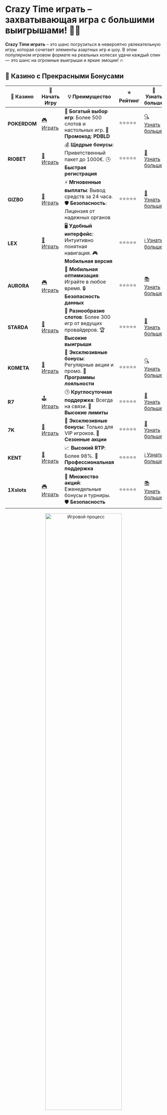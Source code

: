 # Crazy Time играть – захватывающая игра с большими выигрышами! 🎉💸

**Crazy Time играть** – это шанс погрузиться в невероятно увлекательную игру, которая сочетает элементы азартных игр и шоу. В этом популярном игровом формате на реальных колесах удачи каждый спин — это шанс на огромные выигрыши и яркие эмоции! 🔥

## 🌟 Казино с Прекрасными Бонусами

| 🎲 **Казино** | 🔗 **Начать Игру** | 💡 **Преимущество** | ⭐ **Рейтинг** | 🔗 **Узнать больше** |
|--------------|---------------------|---------------------|----------------|----------------------|
| **POKERDOM**  | [🎮 Играть](https://brandplay.link/4k77v2yx) | 🎉 **Богатый выбор игр**: Более 500 слотов и настольных игр. 🎁 **Промокод**: **PDBLD** | ⭐⭐⭐⭐⭐ | [🔍 Узнать больше](https://brandplay.link/4k77v2yx) |
| **RIOBET**    | [🎰 Играть](https://brandplay.link/7xBLTPyj) | 💰 **Щедрые бонусы**: Приветственный пакет до 1000€. 🕒 **Быстрая регистрация** | ⭐⭐⭐⭐⭐ | [📖 Узнать больше](https://brandplay.link/7xBLTPyj) |
| **GIZBO**     | [🎲 Играть](https://brandplay.link/bprXw4YV) | ⚡ **Мгновенные выплаты**: Вывод средств за 24 часа. 🛡️ **Безопасность**: Лицензия от надежных органов | ⭐⭐⭐⭐⭐ | [📝 Узнать больше](https://brandplay.link/bprXw4YV) |
| **LEX**       | [🤑 Играть](https://brandplay.link/zW4hdDFV) | 🖥️ **Удобный интерфейс**: Интуитивно понятная навигация. 🎮 **Мобильная версия** | ⭐⭐⭐⭐⭐ | [ℹ️ Узнать больше](https://brandplay.link/zW4hdDFV) |
| **AURORA**    | [🎮 Играть](https://10trafic-stat2.com/click/668546556bcc6313411604bd/6766/13032/subaccount) | 📱 **Мобильная оптимизация**: Играйте в любое время. 🔒 **Безопасность данных** | ⭐⭐⭐⭐⭐ | [📚 Узнать больше](https://10trafic-stat2.com/click/668546556bcc6313411604bd/6766/13032/subaccount) |
| **STARDА**    | [🎯 Играть](https://brandplay.link/fB7xwRFL) | 🎰 **Разнообразие слотов**: Более 300 игр от ведущих провайдеров. 🏆 **Высокие выигрыши** | ⭐⭐⭐⭐⭐ | [🔎 Узнать больше](https://brandplay.link/fB7xwRFL) |
| **KOMETA**    | [🎰 Играть](https://brandplay.link/8ZymQJV8) | 🎁 **Эксклюзивные бонусы**: Регулярные акции и промо. 🔄 **Программы лояльности** | ⭐⭐⭐⭐⭐ | [🔍 Узнать больше](https://brandplay.link/8ZymQJV8) |
| **R7**        | [🕹️ Играть](https://brandplay.link/bMd3Yjsw) | 🕒 **Круглосуточная поддержка**: Всегда на связи. 💸 **Высокие лимиты** | ⭐⭐⭐⭐⭐ | [📖 Узнать больше](https://brandplay.link/bMd3Yjsw) |
| **7K**        | [🎲 Играть](https://brandplay.link/BvQyFShp) | 🌟 **Эксклюзивные бонусы**: Только для VIP игроков. 🎉 **Сезонные акции** | ⭐⭐⭐⭐⭐ | [📝 Узнать больше](https://brandplay.link/BvQyFShp) |
| **KENT**      | [🤑 Играть](https://brandplay.link/Fv2WP3js) | 📈 **Высокий RTP**: Более 98%. 💼 **Профессиональная поддержка** | ⭐⭐⭐⭐⭐ | [ℹ️ Узнать больше](https://brandplay.link/Fv2WP3js) |
| **1Xslots**   | [🎮 Играть](https://brandplay.link/hSB1khtr) | 🎉 **Множество акций**: Еженедельные бонусы и турниры. 🛡️ **Безопасность** | ⭐⭐⭐⭐⭐ | [📚 Узнать больше](https://brandplay.link/hSB1khtr) |

<div align="center"> <img src="https://i.pinimg.com/originals/1d/b3/25/1db325483acbe642c6d4e6fdd73a4988.gif" alt="Игровой процесс" width="70%"> </div>
---

## 🚀 Быстрые Выигрыши и Поддержка

| 🎲 **Казино** | 🔗 **Начать Игру** | 💡 **Преимущество** | ⭐ **Рейтинг** | 🔗 **Узнать больше** |
|--------------|---------------------|---------------------|----------------|----------------------|
| **GAMA**      | [🎯 Играть](https://brandplay.link/j6NMKsDz) | 🔍 **Интуитивный интерфейс**: Легкость использования. 🏅 **Престижные турниры** | ⭐⭐⭐⭐☆ | [🔎 Узнать больше](https://brandplay.link/j6NMKsDz) |
| **ONION**     | [🎰 Играть](https://brandplay.link/zBGRVpQ9) | 🤑 **Низкие ставки**: Идеально для начинающих. 🔄 **Быстрые выводы** | ⭐⭐⭐⭐☆ | [🔍 Узнать больше](https://brandplay.link/zBGRVpQ9) |
| **ЧЕМПИОН**   | [🕹️ Играть](https://temon-gter.cfd/go/lRq?p80412p304504pcc44t17455) | 🏅 **Лояльная программа**: Награды за активность. 🎁 **Ежемесячные бонусы** | ⭐⭐⭐⭐☆ | [📖 Узнать больше](https://temon-gter.cfd/go/lRq?p80412p304504pcc44t17455) |
| **VAVADA**    | [🎲 Играть](https://vavadapartner.pro/?promo=ea5c9275-6854-4505-94fc-95ab18221945-linkb2) | 🚀 **Быстрая регистрация**: Начните играть мгновенно. 🔐 **Безопасные транзакции** | ⭐⭐⭐⭐☆ | [📝 Узнать больше](https://vavadapartner.pro/?promo=ea5c9275-6854-4505-94fc-95ab18221945-linkb2) |
| **FRIENDS**   | [🤑 Играть](https://gofriends.mba/linkb2) | 🤝 **Социальные игры**: Играйте с друзьями. 🌐 **Мультиплатформенность** | ⭐⭐⭐⭐☆ | [ℹ️ Узнать больше](https://gofriends.mba/linkb2) |
| **1WIN**      | [🎮 Играть](https://brandplay.link/smXVpBbG) | 🏆 **Спортивные ставки**: Широкий выбор видов спорта. 💵 **Высокие коэффициенты** | ⭐⭐⭐⭐☆ | [📚 Узнать больше](https://brandplay.link/smXVpBbG) |
| **DRIP**      | [🎯 Играть](https://drp-ircp01.com/c07e6a3db) | 🌐 **Инновационные игры**: Новейшие игровые технологии. 🛡️ **Высокая безопасность** | ⭐⭐⭐⭐☆ | [🔎 Узнать больше](https://drp-ircp01.com/c07e6a3db) |
| **JOYCASINO** | [🎰 Играть](https://rpc30.call2me.pro/?/ru/registration?apkpop=0&partner=p24970p3291217pc98f) | 🎁 **Приятные бонусы**: Ежедневные акции и подарки. 🕹️ **Разнообразие игр** | ⭐⭐⭐⭐☆ | [🔍 Узнать больше](https://rpc30.call2me.pro/?/ru/registration?apkpop=0&partner=p24970p3291217pc98f) |
| **PLAYFORTUNA** | [🎮 Играть](https://fortunapromo.net/alt/playfortuna/registration?0dc4a9362a71feb7e3f165fb8e766f70) | 🎉 **Регулярные акции**: Бонусы, фриспины и многое другое. 🏅 **Турниры** | ⭐⭐⭐⭐☆ | [📚 Узнать больше](https://fortunapromo.net/alt/playfortuna/registration?0dc4a9362a71feb7e3f165fb8e766f70) |
| **SYKAA**     | [🤑 Играть](https://s-two-way.com/?source=linkb2&pid=30697) | 💸 **Доступные ставки**: Идеально для новичков. 🎁 **Щедрые бонусы** | ⭐⭐⭐⭐☆ | [🔍 Узнать больше](https://s-two-way.com/?source=linkb2&pid=30697) |

<div align="center"> <img src="https://i.pinimg.com/originals/1d/b3/25/1db325483acbe642c6d4e6fdd73a4988.gif" alt="Игровой процесс" width="70%"> </div>

![Crazy Time играть](https://i.pinimg.com/originals/a9/29/6e/a9296ea1cf6a7c20a985e593451f0323.png)

## Что такое Crazy Time? 🎡

**Crazy Time** — это одна из самых популярных игр в онлайн-казино, которая представляет собой захватывающее колесо фортуны с уникальными бонусными играми. Всё, что нужно игроку — это выбрать сегмент на колесе, а затем посмотреть, где оно остановится. 🎰

В игре присутствуют:

- **Основное колесо**: Сегменты с числами и бонусами.
- **Бонусные игры**: Уникальные раунды, такие как **Coin Flip**, **Cash Hunt**, **Pachinko** и, конечно, **Crazy Time** — главный бонусный раунд игры.
- **Сегменты с множителями**: Некоторые сегменты на колесе могут увеличивать ваш выигрыш в несколько раз! 💥

## Почему стоит попробовать **Crazy Time играть**? 🎯

1. **Уникальные бонусы**: В игре есть не только множители, но и захватывающие бонусные игры, которые могут значительно увеличить ваш выигрыш.
2. **Высокие выигрыши**: В некоторых раундах можно выиграть множители до **50x** и более! 🤩
3. **Легкие правила**: **Crazy Time** не требует сложных стратегий и является доступной игрой для новичков.
4. **Интерактивность и шоу**: Игра проходит в формате реального шоу, с ведущими и зрелищными раундами, что делает игровой процесс еще более захватывающим.

## Как играть в **Crazy Time**? 🕹️

1. **Выберите сегмент на колесе**: Сначала вам нужно выбрать сегмент с числом или бонусной игрой, на который вы хотите поставить свою ставку.
2. **Наблюдайте за вращением колеса**: После того как ставки сделаны, колесо начинает вращаться.
3. **Заработайте бонусы или множители**: Если колесо остановится на бонусном сегменте, вы перейдете в одну из захватывающих бонусных игр. Если это обычный сегмент с числом, вы получите выигрыш по ставке.

Каждый спин — это шанс на невероятные бонусы, такие как **Coin Flip** (перевернутые монеты), **Cash Hunt** (поиск множителей на экране), **Pachinko** (игра с падающими мячами) или главный бонус **Crazy Time**, который принесет вам огромные выигрыши! 🎊

## Почему игроки выбирают **Crazy Time**? 🤩

1. **Динамичные бонусные раунды**: Бонусы делают игру еще более увлекательной и дают шанс на крупные выигрыши!
2. **Простота**: Правила игры просты и понятны, даже для новичков.
3. **Живое шоу**: В игре есть ведущие, которые создают атмосферу реального казино и шоу. 
4. **Интерактивность**: Вы можете следить за каждым этапом игры и видеть, как на ваших глазах увеличиваются множители и выигрыши.

## Где играть в **Crazy Time**? 🏆

Чтобы начать играть в **Crazy Time**, вам нужно выбрать надежное и лицензированное онлайн-казино. Некоторые популярные бренды, где вы можете попробовать эту игру, включают:

- **Pokerdom**: Популярная платформа, где доступна игра **Crazy Time** с хорошими условиями.
- **Riobet**: Здесь также можно найти **Crazy Time** и другие шоу-игры.
- **Kometa**: Еще одно казино, которое предлагает **Crazy Time** и другие развлечения.
- **7K Casino**: Отличная возможность для начинающих игроков попробовать удачу в **Crazy Time**.
- **Kent**: Платформа с множеством увлекательных игр, включая **Crazy Time**.

## Советы по игре в **Crazy Time** 💡

1. **Оцените свои ставки**: В зависимости от бюджета можно ставить на более безопасные сегменты с числами или рискнуть и выбрать бонусные игры.
2. **Следите за бонусными играми**: Когда вы попадаете в бонусные раунды, выигрыши могут быть значительно выше.
3. **Используйте множители**: Игра имеет множество множителей, которые увеличат ваш выигрыш в несколько раз, так что не упустите шанс на большие выигрыши.

## Заключение 🎉

**Crazy Time** — это не просто игра, а настоящее шоу с возможностью выиграть потрясающие призы! Если вы хотите испытать удачу, погрузитесь в эту захватывающую игру, выберите свой сегмент на колесе и приготовьтесь к удивительным бонусам! 🏆💰

Начните играть в **Crazy Time** уже сегодня, и пусть колесо удачи будет на вашей стороне! 🎡
